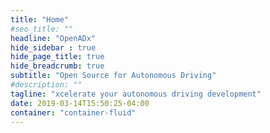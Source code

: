 ```yaml
---
title: "Home"
#seo_title: ""
headline: "OpenADx"
hide_sidebar : true
hide_page_title: true
hide_breadcrumb: true
subtitle: "Open Source for Autonomous Driving"
#description: ""
tagline: "xcelerate your autonomous driving development"
date: 2019-03-14T15:50:25-04:00
container: "container-fluid"
---
```

